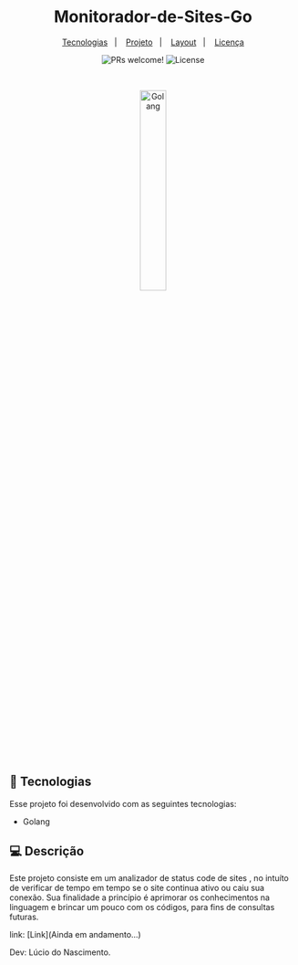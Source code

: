 <h1 align="center">
  Monitorador-de-Sites-Go
</h1>

<p align="center">
  <a href="#-tecnologias">Tecnologias</a>&nbsp;&nbsp;&nbsp;|&nbsp;&nbsp;&nbsp;
  <a href="#-projeto">Projeto</a>&nbsp;&nbsp;&nbsp;|&nbsp;&nbsp;&nbsp;
  <a href="#-layout">Layout</a>&nbsp;&nbsp;&nbsp;|&nbsp;&nbsp;&nbsp;
  <a href="#memo-licença">Licença</a>
</p>

<p align="center">
 <img src="https://img.shields.io/static/v1?label=PRs&message=welcome&color=49AA26&labelColor=000000" alt="PRs welcome!" />

  <img alt="License" src="https://img.shields.io/static/v1?label=license&message=MIT&color=49AA26&labelColor=000000">
</p>

<br>

<p align="center">
  <img alt="Golang" src="https://github.com/lucio-iot-dev/Monitorador-de-Sites-Go/blob/main/Fotos/Golang%20readme.jpeg" width="30%">
</p>

## 🚀 Tecnologias

Esse projeto foi desenvolvido com as seguintes tecnologias:

- Golang

## 💻 Descrição

Este projeto consiste em um analizador de status code de sites , no intuíto de verificar de tempo em tempo se o site continua ativo ou caiu sua conexão.
Sua finalidade a princípio é aprimorar os conhecimentos na linguagem e brincar um pouco com os códigos, para fins de consultas futuras.

link: [Link](Ainda em andamento...)


Dev: Lúcio do Nascimento.
